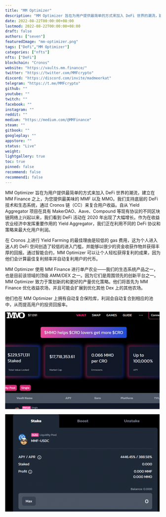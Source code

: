 ```yaml
---
title: "MM Optimizer"
description: "MM Optimizer 旨在为用户提供最简单的方式来加入 DeFi 世界的潮流，建立在 MM Finance 之上，为您提供最美味的 MMF 以及 MMO。我们支持底层的 DeFi 技术和生态系统，通过 Cronos 链（CC）来复合用户收益"
date: 2022-08-22T00:00:00+08:00
lastmod: 2022-08-22T00:00:00+08:00
draft: false
authors: ["seven"]
featuredImage: "mm-optimizer.png"
tags: ["DeFi","MM Optimizer"]
categories: ["nfts"]
nfts: ["DeFi"]
blockchain: "Cronos"
website: "https://vaults.mm.finance/"
twitter: "https://twitter.com/MMFcrypto"
discord: "https://discord.com/invite/madmeerkat"
telegram: "https://t.me/MMFcrypto"
github: ""
youtube: ""
twitch: ""
facebook: ""
instagram: ""
reddit: ""
medium: "https://medium.com/@MMFinance"
steam: ""
gitbook: ""
googleplay: ""
appstore: ""
status: "Live"
weight: 
lightgallery: true
toc: true
pinned: false
recommend: false
recommend1: false
---
```

MM Optimizer 旨在为用户提供最简单的方式来加入 DeFi 世界的潮流，建立在 MM Finance 之上，为您提供最美味的 MMF 以及 MMO。我们支持底层的 DeFi 技术和生态系统，通过 Cronos 链（CC）来复合用户收益。自从 Yield Aggregator 项目在具有 MakerDAO、Aave、Compound 等现有协议的不同区块链网络上兴起以来，我们看到 DeFi 活动在 2020 年出现了大幅增长。作为在收益农业经济中发挥重要作用的 Yield Aggregator，我们正在利用不同的 DeFi 协议和策略来最大化用户利润。

在 Cronos 上进行 Yield Farming 的最佳理由是较低的 gas 费用，这为个人进入迷人的 DeFi 空间创造了较低的进入门槛，并能够以很少的资金收获作物并获得丰厚的回报。通过智能合约，MM Optimizer 可以让个人轻松获得复利的成果，因为他们会计算最佳复利频率并自动复利用户的代币。

MM Optimizer 使用 MM Finance 进行单产农业——我们的生态系统产品之一，也是目前该领域的顶级 AMM/DEX 之一。因为它们是周围领先的创新平台之一。MM Optimizer 致力于策划新的和更好的产量优化策略。他们将首先为 MM Finance 优化收益农场，并且可能会扩展到优化其他 Dex 上的其他农场。

他们也在 MM Optimizer 上拥有自动复合保险库，利润会自动复合到相应的池中，从而提高用户的投资回报率。

![1](1661148929640.jpg)

![2](1661148945344.jpg)